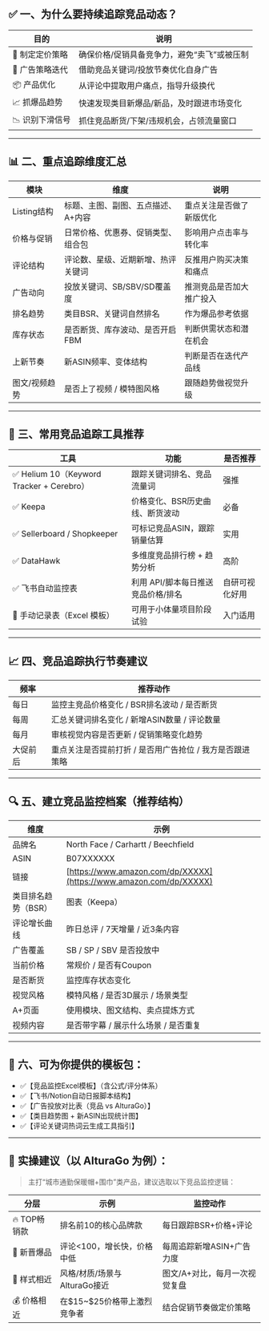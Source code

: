 ## ✅ 一、为什么要持续追踪竞品动态？

| 目的        | 说明                      |
| --------- | ----------------------- |
| 🎯 制定定价策略 | 确保价格/促销具备竞争力，避免“卖飞”或被压制 |
| 🧲 广告策略迭代 | 借助竞品关键词/投放节奏优化自身广告      |
| 📦 产品优化   | 从评论中提取用户痛点，指导升级换代       |
| 📈 抓爆品趋势  | 快速发现类目新爆品/新品，及时跟进市场变化   |
| 📉 识别下滑信号 | 抓住竞品断货/下架/违规机会，占领流量窗口   |

---

## 📊 二、重点追踪维度汇总

| 模块        | 维度                 | 说明           |
| --------- | ------------------ | ------------ |
| Listing结构 | 标题、主图、副图、五点描述、A+内容 | 重点关注是否做了新版优化 |
| 价格与促销     | 日常价格、优惠券、促销类型、组合包  | 影响用户点击率与转化率  |
| 评论结构      | 评论数、星级、近期新增、热评关键词  | 反推用户购买决策和痛点  |
| 广告动向      | 投放关键词、SB/SBV/SD覆盖度 | 推测竞品是否加大推广投入 |
| 排名趋势      | 类目BSR、关键词自然排名      | 作为爆品参考依据     |
| 库存状态      | 是否断货、库存波动、是否开启FBM  | 判断供需状态和潜在机会  |
| 上新节奏      | 新ASIN频率、变体结构       | 判断是否在迭代产品线   |
| 图文/视频趋势   | 是否上了视频 / 模特图风格     | 跟随趋势做视觉升级    |

---

## 🧰 三、常用竞品追踪工具推荐

| 工具                                     | 功能                   | 是否推荐    |
| -------------------------------------- | -------------------- | ------- |
| ✅ Helium 10（Keyword Tracker + Cerebro） | 跟踪关键词排名、竞品流量词        | 强推      |
| ✅ Keepa                                | 价格变化、BSR历史曲线、断货波动    | 必备      |
| ✅ Sellerboard / Shopkeeper             | 可标记竞品ASIN，跟踪销量估算     | 实用      |
| ✅ DataHawk                             | 多维度竞品排行榜 + 趋势分析      | 高阶      |
| ✅ 飞书自动监控表                              | 利用 API/脚本每日推送竞品价格/排名 | 自研可视化好用 |
| 📌 手动记录表（Excel 模板）                     | 可用于小体量项目阶段试验         | 入门适用    |

---

## 📈 四、竞品追踪执行节奏建议

| 频率   | 推荐动作                            |
| ---- | ------------------------------- |
| 每日   | 监控主竞品价格变化 / BSR排名波动 / 是否断货      |
| 每周   | 汇总关键词排名变化 / 新增ASIN数量 / 评论数量     |
| 每月   | 审核视觉内容是否更新 / 促销策略变化趋势           |
| 大促前后 | 重点关注是否提前打折 / 是否用广告抢位 / 我方是否跟进策略 |

---

## 🔍 五、建立竞品监控档案（推荐结构）

| 维度          | 示例                                                                 |
| ----------- | ------------------------------------------------------------------ |
| 品牌名         | North Face / Carhartt / Beechfield                                 |
| ASIN        | B07XXXXXX                                                          |
| 链接          | [https://www.amazon.com/dp/XXXXX](https://www.amazon.com/dp/XXXXX) |
| 类目排名趋势（BSR） | 图表（Keepa）                                                          |
| 评论增长曲线      | 昨日总评 / 7天增量 / 近3条内容                                                |
| 广告覆盖        | SB / SP / SBV 是否投放中                                                |
| 当前价格        | 常规价 / 是否有Coupon                                                    |
| 是否断货        | 监控库存状态变化                                                           |
| 视觉风格        | 模特风格 / 是否3D展示 / 场景类型                                               |
| A+页面        | 使用模块、图文结构、卖点提炼方式                                                   |
| 视频内容        | 是否带字幕 / 展示什么场景 / 是否重复                                              |

---

## 📂 六、可为你提供的模板包：

* ✅【竞品监控Excel模板】（含公式/评分体系）
* ✅【飞书/Notion自动日报脚本结构】
* ✅【广告投放对比表（竞品 vs AlturaGo）】
* ✅【类目趋势图 + 新ASIN出现统计图】
* ✅【评论关键词热词云生成工具指引】

---

## 🧠 实操建议（以 AlturaGo 为例）：

> 主打“城市通勤保暖帽+围巾”类产品，建议选取以下竞品监控逻辑：

| 分层        | 示例                   | 监控动作             |
| --------- | -------------------- | ---------------- |
| 🔥 TOP畅销款 | 排名前10的核心品牌款          | 每日跟踪BSR+价格+评论    |
| 👀 新晋爆品   | 评论<100，增长快，价格中低      | 每周追踪新增ASIN+广告力度  |
| 🎯 样式相近   | 风格/材质/场景与AlturaGo接近  | 图文/A+对比，每月一次视觉复盘 |
| 💰 价格相近   | 在\$15\~\$25价格带上激烈竞争者 | 结合促销节奏做定价策略      |

